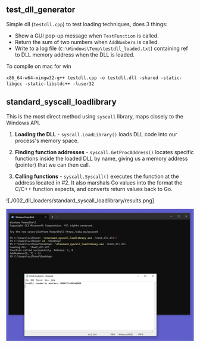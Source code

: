 ## test_dll_generator
Simple dll (`testdll.cpp`) to test loading techniques, does 3 things:
- Show a GUI pop-up message when `TestFunction` is called.
- Return the sum of two numbers when `AddNumbers` is called.
- Write to a log file (`C:\Windows\Temp\testdll_loaded.txt`) containing ref to DLL memory address when the DLL is loaded.

To compile on mac for win
```shell
x86_64-w64-mingw32-g++ testdll.cpp -o testdll.dll -shared -static-libgcc -static-libstdc++ -luser32
```


## standard_syscall_loadlibrary

This is the most direct method using `syscall` library, maps closely to the Windows API.

1. **Loading the DLL** - `syscall.LoadLibrary()` loads DLL code into our process's memory space. 

2. **Finding function addresses** - `syscall.GetProcAddress()` locates specific functions inside the loaded DLL by name, giving us a memory address (pointer) that we can then call.

3. **Calling functions** - `syscall.Syscall()` executes the function at the address located in #2. It also marshals Go values into the format the C/C++ function expects, and converts return values back to Go.

![./002_dll_loaders/standard_syscall_loadlibrary/results.png]

![syscall results](./standard_syscall_loadlibrary/results.png)
